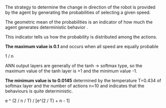 The strategy to determine the change in direction of the robot is provided by the agent by generating the probabilities of selecting a given speed.

The geometric mean of the probabilities is an indicator of how much the agent generates deterministic behavior .

This indicator tells us how the probability is distributed among the actions.

**The maximum value is 0.1**
 and occurs when all speed are equally probable

1 / n

ANN output layers are generally of the tanh -> softmax type, so the maximum value of the tanh layer is +1 and the minimum value -1.

**The minimum value is to 0.0145** determined by the temperature T=0.434 of softmax layer and the number of actions n=10 and indicates that the behaviours is quite deterministic.

e ^ (2 / n / T) / [e^(2 / T) + n - 1]

